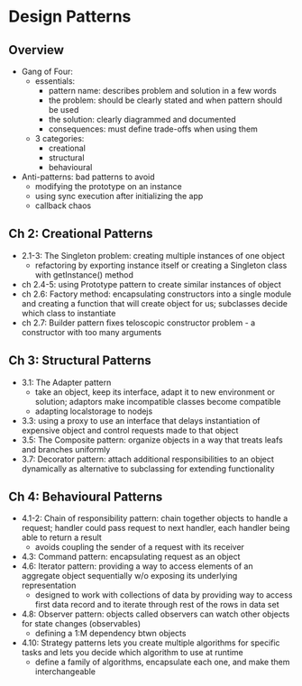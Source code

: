 # Design Patterns 

## Overview 
- Gang of Four: 
    - essentials: 
        - pattern name: describes problem and solution in a few words
        - the problem: should be clearly stated and when pattern should be used
        - the solution: clearly diagrammed and documented 
        - consequences: must define trade-offs when using them 
    - 3 categories: 
        - creational 
        - structural 
        - behavioural 
- Anti-patterns: bad patterns to avoid 
    - modifying the prototype on an instance 
    - using sync execution after initializing the app 
    - callback chaos

## Ch 2: Creational Patterns 
- 2.1-3: The Singleton problem: creating multiple instances of one object 
    - refactoring by exporting instance itself or creating a Singleton class with getInstance() method
- ch 2.4-5: using Prototype pattern to create similar instances of object
- ch 2.6: Factory method: encapsulating constructors into a single module and creating a function that will create object for us; subclasses decide which class to instantiate 
- ch 2.7: Builder pattern fixes teloscopic constructor problem - a constructor with too many arguments 

## Ch 3: Structural Patterns 
- 3.1: The Adapter pattern 
    - take an object, keep its interface, adapt it to new environment or solution; adaptors make incompatible classes become compatible
    - adapting localstorage to nodejs
- 3.3: using a proxy to use an interface that delays instantiation of expensive object and control requests made to that object
- 3.5: The Composite pattern: organize objects in a way that treats leafs and branches uniformly
- 3.7: Decorator pattern: attach additional responsibilities to an object dynamically as alternative to subclassing for extending functionality

## Ch 4: Behavioural Patterns 
- 4.1-2: Chain of responsibility pattern: chain together objects to handle a request; handler could pass request to next handler, each handler being able to return a result
    - avoids coupling the sender of a request with its receiver 
- 4.3: Command pattern: encapsulating request as an object
- 4.6: Iterator pattern: providing a way to access elements of an aggregate object sequentially w/o exposing its underlying representation
    - designed to work with collections of data by providing way to access first data record and to iterate through rest of the rows in data set 
- 4.8: Observer pattern: objects called observers can watch other objects for state changes (observables) 
    - defining a 1:M dependency btwn objects
- 4.10: Strategy patterns lets you create multiple algorithms for specific tasks and lets you decide which algorithm to use at runtime 
    - define a family of algorithms, encapsulate each one, and make them interchangeable